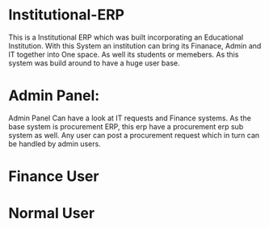 # Institutional-ERP
This is a Institutional ERP which was built incorporating an Educational Institution. 
With this System an institution can bring its Finanace, Admin and IT together into One space. 
As well its students or memebers. As this system was build around to have a huge user base. 

# Admin Panel: 

Admin Panel Can have a look at IT requests and Finance systems. As the base system is procurement ERP, this erp have a procurement erp sub system as well. 
Any user can post a procurement request which in turn can be handled by admin users.

# Finance User

# Normal User
